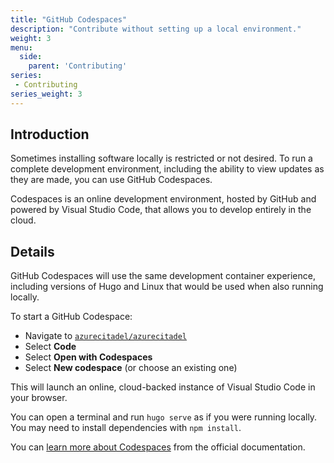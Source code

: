 ```yaml
---
title: "GitHub Codespaces"
description: "Contribute without setting up a local environment."
weight: 3
menu:
  side:
    parent: 'Contributing'
series:
 - Contributing
series_weight: 3
---
```


## Introduction

Sometimes installing software locally is restricted or not desired. To run a complete development environment, including the ability to view updates as they are made, you can use GitHub Codespaces.

Codespaces is an online development environment, hosted by GitHub and powered by Visual Studio Code, that allows you to develop entirely in the cloud.

## Details

GitHub Codespaces will use the same development container experience, including versions of Hugo and Linux that would be used when also running locally.

To start a GitHub Codespace:

* Navigate to [`azurecitadel/azurecitadel`](https://github.com/azurecitadel/azurecitadel)
* Select **Code**
* Select **Open with Codespaces**
* Select **New codespace** (or choose an existing one)

This will launch an online, cloud-backed instance of Visual Studio Code in your browser.

You can open a terminal and run `hugo serve` as if you were running locally. You may need to install dependencies with `npm install`.

You can [learn more about Codespaces](https://github.com/features/codespaces) from the official documentation.
